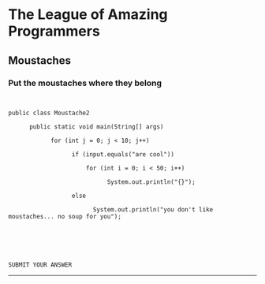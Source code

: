 
# The League of Amazing Programmers
## Moustaches
### Put the moustaches where they belong
```

  
public class Moustache2

      public static void main(String[] args) 

          	for (int j = 0; j < 10; j++) 

                  if (input.equals("are cool"))

                      for (int i = 0; i < 50; i++) 

                            System.out.println("{}");

                  else 

                        System.out.println("you don't like moustaches... no soup for you");

 

  
  

SUBMIT YOUR ANSWER
```
 <hr size="3"/>

